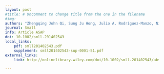 ```yaml
---
layout: post
#title: # Uncomment to change title from the one in the filename
#img:
authors: "Zhengqing John Qi, Sung Ju Hong, Julio A. Rodríguez-Manzo, Nicholas J. Kybert, Rajatesh Gudibande, Marija Drndić, Yung Woo Park and A. T. Charlie Johnson"
journal: Small
info: Article ASAP
doi: 10.1002/smll.201402543
local_links:
    pdf: smll201402543.pdf
    supplement: smll201402543-sup-0001-S1.pdf
external_links:
    link: http://onlinelibrary.wiley.com/doi/10.1002/smll.201402543/abstract

---
```

